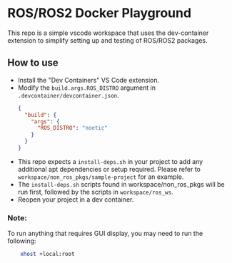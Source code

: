 # ROS/ROS2 Docker Playground

This repo is a simple vscode workspace that uses the dev-container extension to simplify setting up and testing of ROS/ROS2 packages.

## How to use

- Install the "Dev Containers" VS Code extension.
- Modify the `build.args.ROS_DISTRO` argument in `.devcontainer/devcontainer.json`.
  ```json
  {
    "build": {
      "args": {
        "ROS_DISTRO": "noetic"
      }
    }
  }
  ```
- This repo expects a `install-deps.sh` in your project to add any additional apt dependencies or setup required. Please refer to `workspace/non_ros_pkgs/sample-project` for an example.
- The `install-deps.sh` scripts found in workspace/non_ros_pkgs will be run first, followed by the scripts in `workspace/ros_ws`.
- Reopen your project in a dev container.

### Note:

To run anything that requires GUI display, you may need to run the following:

```bash
    xhost +local:root
```
